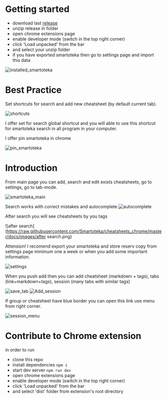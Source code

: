 # Getting started
- download last [release](https://github.com/Smartoteka/cheatsheets_chrome/releases)
- unzip release in folder
- open chrome extensions page
- enable developer mode (switch in the top right corner)
- click 'Load unpacked' from the bar
- and select your unzip folder
- if you have exported smartoteka then go to settings page and import this data

![installed_smartoteka](https://raw.githubusercontent.com/Smartoteka/cheatsheets_chrome/master/docs/images/installed_smartoteka.png)

# Best Practice
Set shortcuts for search and add new cheatsheet (by default current tab).

![shortcuts](https://raw.githubusercontent.com/Smartoteka/cheatsheets_chrome/master/docs/images/shortcuts.png)

I offer set for search global shortcut and you will able to use this shortcut for smartoteka search in all program in your computer.

I offer pin smartoteka in chrome

![pin_smartoteka](https://raw.githubusercontent.com/Smartoteka/cheatsheets_chrome/master/docs/images/pin_smartoteka.png)

# Introduction
From main page you can add, search and edit exists cheatsheets, go to settings, go to tab-mode.

![smartoteka_main](https://raw.githubusercontent.com/Smartoteka/cheatsheets_chrome/master/docs/images/smartoteka_main.png)

Search works with correct mistakes and autocomplete
![autocomplete](https://raw.githubusercontent.com/Smartoteka/cheatsheets_chrome/master/docs/images/autocomplete.png)

After search you will see cheatsheets by you tags

![after search](https://raw.githubusercontent.com/Smartoteka/cheatsheets_chrome/master/docs/images/after search.png)

Attension! I recomend export your smartoteka and store reserv copy from settings page minimum one a week or when you add some important information.

![settings](https://raw.githubusercontent.com/Smartoteka/cheatsheets_chrome/master/docs/images/settings.png)

When you push add then you can add cheatsheet (markdown + tags), tabs (link+markdown+tags), session (many tabs with similar tags)

![save_tab](https://raw.githubusercontent.com/Smartoteka/cheatsheets_chrome/master/docs/images/save_tab.png)
![Add_session](https://raw.githubusercontent.com/Smartoteka/cheatsheets_chrome/master/docs/images/Add_session.png)

If group or cheatsheet have blue border you can open this link use menu from right corner.

![session_menu](https://raw.githubusercontent.com/Smartoteka/cheatsheets_chrome/master/docs/images/session_menu.png)

# Contribute to Chrome extension

in order to run
- clone this repo
- install dependencies ```npm i```
- start dev server ```npm run dev```
- open chrome extensions page
- enable developer mode (switch in the top right corner)
- click 'Load unpacked' from the bar
- and select 'dist' folder from extension's root directory


